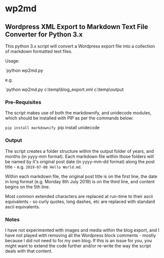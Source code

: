 # wp2md

## Wordpress XML Export to Markdown Text File Converter for Python 3.x

This python 3.x script will convert a Wordpress export file into a collection of markdown formatted text files.

Usage:

`python wp2md.py <export file> <output folder>

e.g.

`python wp2md.py c:\temp\blog_export.xml c:\temp\output


### Pre-Requisites

The script makes use of both the markdownify, and unidecode modules, which should be installed with PIP as per the commands below:

`pip install markdownify
`pip install unidecode


### Output

The script creates a folder structure within the output folder of years, and months (in yyyy-mm format). Each markdown file within those folders will be named by it's original post date (in yyyy-mm-dd format) along the post title - e.g. `2019-07-08 Hello World.md`.

Within each markdown file, the original post title is on the first line, the date in long format (e.g. Monday 8th July 2019) is on the third line, and content begins on the 5th line.

Most common extended characters are replaced at run-time to their ascii equivalents - so curly quotes, long dashes, etc are replaced with standard ascii equivalents.


### Notes

I have not experimented with images and media within the blog export, and I have not played with removing all the Wordpress block comments - mostly because I did not need to for my own blog. If this is an issue for you, you might want to extend the code further and/or re-write the way the script deals with that content.